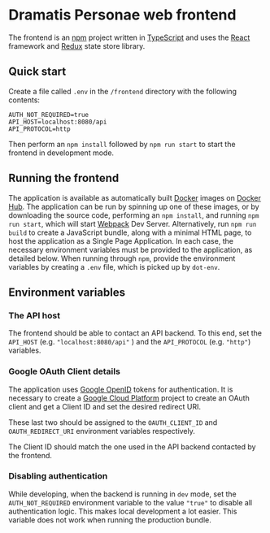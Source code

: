# Dramatis Personae web frontend

The frontend is an [npm](https://www.npmjs.com/) project written in [TypeScript](https://www.typescriptlang.org/) and uses the [React](https://reactjs.org/) framework and [Redux](https://redux.js.org/) state store library.

## Quick start

Create a file called `.env` in the `/frontend` directory with the following contents:

```
AUTH_NOT_REQUIRED=true
API_HOST=localhost:8080/api
API_PROTOCOL=http
```

Then perform an `npm install` followed by `npm run start` to start the frontend in development mode.

## Running the frontend

The application is available as automatically built [Docker](https://docs.docker.com/) images on [Docker Hub](https://hub.docker.com/r/frederikgoovaerts/dramatis-personae-frontend). The application can be run by spinning up one of these images, or by downloading the source code, performing an `npm install`, and running `npm run start`, which will start [Webpack](https://webpack.js.org/) Dev Server. Alternatively, run `npm run build` to create a JavaScript bundle, along with a minimal HTML page, to host the application as a Single Page Application. In each case, the necessary environment variables must be provided to the application, as detailed below. When running through `npm`, provide the environment variables by creating a `.env` file, which is picked up by `dot-env`.

## Environment variables

### The API host

The frontend should be able to contact an API backend. To this end, set the `API_HOST` (e.g. `"localhost:8080/api"` ) and the `API_PROTOCOL` (e.g. `"http"`) variables.

### Google OAuth Client details

The application uses [Google OpenID](https://developers.google.com/identity/protocols/oauth2/openid-connect) tokens for authentication. It is necessary to create a [Google Cloud Platform](https://console.cloud.google.com) project to create an OAuth client and get a Client ID and set the desired redirect URI.

These last two should be assigned to the `OAUTH_CLIENT_ID` and `OAUTH_REDIRECT_URI` environment variables respectively.

The Client ID should match the one used in the API backend contacted by the frontend.

### Disabling authentication

While developing, when the backend is running in `dev` mode, set the `AUTH_NOT_REQUIRED` environment variable to the value `"true"` to disable all authentication logic. This makes local development a lot easier. This variable does not work when running the production bundle.
